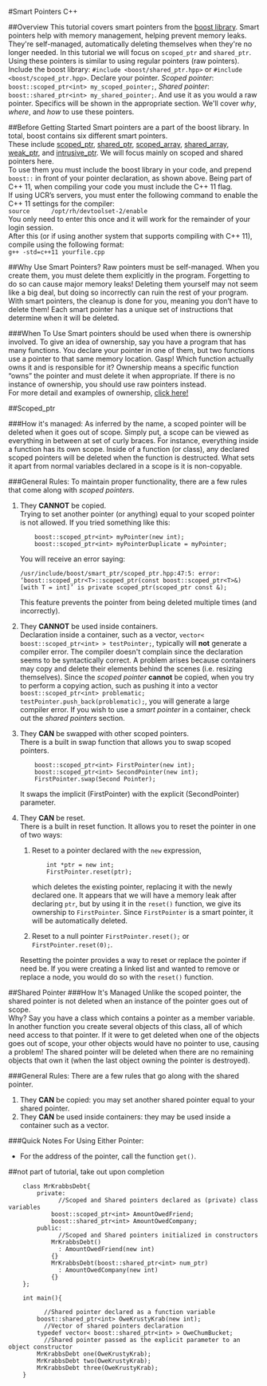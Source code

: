 #Smart Pointers C++

##Overview
This tutorial covers smart pointers from the 
[boost library](http://www.boost.org/doc/libs/1_57_0/libs/smart_ptr/smart_ptr.htm).
Smart pointers help with memory management, helping prevent memory leaks.
They're self-managed, automatically deleting themselves when they're no longer needed.
In this tutorial we will focus on `scoped_ptr` and `shared_ptr`. 
Using these pointers is similar to using regular pointers (raw pointers). 
Include the boost library: `#include <boost/shared_ptr.hpp>` or `#include <boost/scoped_ptr.hpp>`.
Declare your pointer. *Scoped pointer*: `boost::scoped_ptr<int> my_scoped_pointer;`,    *Shared pointer*: `boost::shared_ptr<int> my_shared_pointer;`. 
And use it as you would a raw pointer.
Specifics will be shown in the appropriate section.
We'll cover *why*, *where*, and *how* to use these pointers.

##Before Getting Started
Smart pointers are a part of the boost library.
In total, boost contains six different smart pointers.  
These include 
[scoped_ptr](http://www.boost.org/doc/libs/1_57_0/libs/smart_ptr/scoped_ptr.htm),
[shared_ptr](http://www.boost.org/doc/libs/1_57_0/libs/smart_ptr/shared_ptr.htm), 
[scoped_array](http://www.boost.org/doc/libs/1_57_0/libs/smart_ptr/scoped_array.htm), 
[shared_array](http://www.boost.org/doc/libs/1_57_0/libs/smart_ptr/shared_array.htm), 
[weak_ptr](http://www.boost.org/doc/libs/1_57_0/libs/smart_ptr/weak_ptr.htm), 
and [intrusive_ptr](http://www.boost.org/doc/libs/1_57_0/libs/smart_ptr/intrusive_ptr.html). 
We will focus mainly on scoped and shared pointers here.   
To use them you must include the boost library in your code, and prepend `boost::` in front of your pointer declaration, as shown above.
Being part of C++ 11, when compiling your code you must include the C++ 11 flag.  
If using UCR’s servers, you must enter the following command to enable the C++ 11 settings for the compiler:   
`source	     /opt/rh/devtoolset-2/enable`   
You only need to enter this once and it will work for the remainder of your login session.   
After this (or if using another system that supports compiling with C++ 11), compile using the following format:   
`g++ -std=c++11 yourfile.cpp`

##Why Use Smart Pointers?
Raw pointers must be self-managed. 
When you create them, you must delete them explicitly in the program. 
Forgetting to do so can cause major memory leaks! 
Deleting them yourself may not seem like a big deal, but doing so incorrectly can ruin the rest of your program. 
With smart pointers, the cleanup is done for you, meaning you don’t have to delete them! 
Each smart pointer has a unique set of instructions that determine when it will be deleted.  

###When To Use
Smart pointers should be used when there is ownership involved.
To give an idea of ownership, say you have a program that has many functions.
You declare your pointer in one of them, but two functions use a pointer to that same memory location.
Gasp! Which function actually owns it and is responsible for it?
Ownership means a specific function “owns” the pointer and must delete it when appropriate.
If there is no instance of ownership, you should use raw pointers instead.  
For more detail and examples of ownership, 
[click here!](http://ericlavesson.blogspot.com/2013/03/c-ownership-semantics.html)

##Scoped_ptr

###How it's managed:
As inferred by the name, a scoped pointer will be deleted when it goes out of scope. 
Simply put, a scope can be viewed as everything in between at set of curly braces.
For instance, everything inside a function has its own scope. 
Inside of a function (or class), any declared scoped pointers will be deleted when the function is destructed. 
What sets it apart from normal variables declared in a scope is it is non-copyable. 

###General Rules:
To maintain proper functionality, there are a few rules that come along with *scoped pointers*. 

1. 	They **CANNOT** be copied.   
	Trying to set another pointer (or anything) equal to your scoped pointer is not allowed.
	If you tried something like this:

	```
		boost::scoped_ptr<int> myPointer(new int);
		boost::scoped_ptr<int> myPointerDuplicate = myPointer;
	```
	
	You will receive an error saying:
	
	```
	/usr/include/boost/smart_ptr/scoped_ptr.hpp:47:5: error: ‘boost::scoped_ptr<T>::scoped_ptr(const boost::scoped_ptr<T>&) [with T = int]’ is private scoped_ptr(scoped_ptr const &);
	```
	
	This feature prevents the pointer from being deleted multiple times (and incorrectly).
	
2. 	They **CANNOT** be used inside containers.    
	Declaration inside a container, such as a vector, `vector< boost::scoped_ptr<int> > testPointer;`, typically will **not** generate a compiler error.
	The compiler doesn't complain since the declaration seems to be syntactically correct.
	A problem arises because containers may copy and delete their elements behind the scenes (i.e. resizing themselves). 
	Since the *scoped pointer* **cannot** be copied, when you try to perform a copying action, 
	such as pushing it into a vector `boost::scoped_ptr<int> problematic; testPointer.push_back(problematic);`,
	you will generate a large compiler error.
	If you wish to use a *smart pointer* in a container, check out the *shared pointers* section.

3. 	They **CAN** be swapped with other scoped pointers.   
	There is a built in swap function that allows you to swap scoped pointers.   
	```
		boost::scoped_ptr<int> FirstPointer(new int);
		boost::scoped_ptr<int> SecondPointer(new int);
		FirstPointer.swap(Second Pointer);
	```
	It swaps the implicit (FirstPointer) with the explicit (SecondPointer) parameter.
	
4. 	They **CAN** be reset.   
	There is a built in reset function. It allows you to reset the pointer in one of two ways:

	1. 	Reset to a pointer declared with the `new` expression,
	    
		```
			int *ptr = new int;
			FirstPointer.reset(ptr);
		``` 
		  	
		which deletes the existing pointer, replacing it with the newly declared one.
		It appears that we will have a memory leak after declaring `ptr`, but by using it in the `reset()` function, we give its ownership to `FirstPointer`.
		Since `FirstPointer` is a smart pointer, it will be automatically deleted.
		
	2. 	Reset to a null pointer `FirstPointer.reset();` or `FirstPointer.reset(0);`.

	Resetting the pointer provides a way to reset or replace the pointer if need be.
	If you were creating a linked list and wanted to remove or replace a node, you would do so with the `reset()` function.

##Shared Pointer
###How It's Managed
Unlike the scoped pointer, the shared pointer is not deleted when an instance of the pointer goes out of scope.  
Why? Say you have a class which contains a pointer as a member variable.
In another function you create several objects of this class, all of which need access to that pointer.
If it were to get deleted when one of the objects goes out of scope, your other objects would have no pointer to use, causing a problem!
The shared pointer will be deleted when there are no remaining objects that own it (when the last object owning the pointer is destroyed).

###General Rules:
There are a few rules that go along with the shared pointer. 

1. They **CAN** be copied: you may set another shared pointer equal to your shared pointer.
2. They **CAN** be used inside containers: they may be used inside a container such as a vector.

###Quick Notes For Using Either Pointer: 
* For the address of the pointer, call the function `get()`.    

##not part of tutorial, take out upon completion
```
	class MrKrabbsDebt{
		private:
			  //Scoped and Shared pointers declared as (private) class variables
			boost::scoped_ptr<int> AmountOwedFriend;
			boost::shared_ptr<int> AmountOwedCompany;
		public:
			  //Scoped and Shared pointers initialized in constructors
			MrKrabbsDebt()
			  : AmountOwedFriend(new int)
			{}
			MrKrabbsDebt(boost::shared_ptr<int> num_ptr)
			  : AmountOwedCompany(new int)
			{}
	};	
	
	int main(){
	
		  //Shared pointer declared as a function variable
		boost::shared_ptr<int> OweKrustyKrab(new int);
		  //Vector of shared pointers declaration
		typedef vector< boost::shared_ptr<int> > OweChumBucket;
		  //Shared pointer passed as the explicit parameter to an object constructor
		MrKrabbsDebt one(OweKrustyKrab);
		MrKrabbsDebt two(OweKrustyKrab);
		MrKrabbsDebt three(OweKrustyKrab);
	}
```
